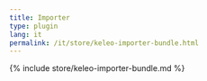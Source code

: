 ```yaml
---
title: Importer
type: plugin
lang: it
permalink: /it/store/keleo-importer-bundle.html 
---
```


{% include store/keleo-importer-bundle.md %}
